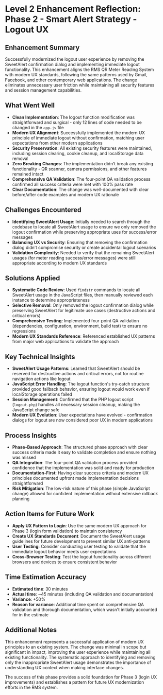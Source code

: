 # Level 2 Enhancement Reflection: Phase 2 - Smart Alert Strategy - Logout UX

## Enhancement Summary
Successfully modernized the logout user experience by removing the SweetAlert confirmation dialog and implementing immediate logout functionality. This enhancement aligns the RMS QR Meter Reading System with modern UX standards, following the same patterns used by Gmail, Facebook, and other contemporary web applications. The change eliminates unnecessary user friction while maintaining all security features and session management capabilities.

## What Went Well

- **Clean Implementation**: The logout function modification was straightforward and surgical - only 12 lines of code needed to be changed in the `app.js` file
- **Modern UX Alignment**: Successfully implemented the modern UX principle of immediate logout without confirmation, matching user expectations from other modern applications
- **Security Preservation**: All existing security features were maintained, including session clearing, cookie cleanup, and localStorage data removal
- **Zero Breaking Changes**: The implementation didn't break any existing functionality - QR scanner, camera permissions, and other features remained intact
- **Comprehensive QA Validation**: The four-point QA validation process confirmed all success criteria were met with 100% pass rate
- **Clear Documentation**: The change was well-documented with clear before/after code examples and modern UX rationale

## Challenges Encountered

- **Identifying SweetAlert Usage**: Initially needed to search through the codebase to locate all SweetAlert usage to ensure we only removed the logout confirmation while preserving appropriate uses for success/error messages
- **Balancing UX vs Security**: Ensuring that removing the confirmation dialog didn't compromise security or create accidental logout scenarios
- **Validation Complexity**: Needed to verify that the remaining SweetAlert usages (for meter reading success/error messages) were still appropriate according to modern UX standards

## Solutions Applied

- **Systematic Code Review**: Used `findstr` commands to locate all SweetAlert usage in the JavaScript files, then manually reviewed each instance to determine appropriateness
- **Selective Removal**: Only removed the logout confirmation dialog while preserving SweetAlert for legitimate use cases (destructive actions and critical errors)
- **Comprehensive Testing**: Implemented four-point QA validation (dependencies, configuration, environment, build test) to ensure no regressions
- **Modern UX Standards Reference**: Referenced established UX patterns from major web applications to validate the approach

## Key Technical Insights

- **SweetAlert Usage Patterns**: Learned that SweetAlert should be reserved for destructive actions and critical errors, not for routine navigation actions like logout
- **JavaScript Error Handling**: The logout function's try-catch structure provided good fallback behavior, ensuring logout would work even if localStorage operations failed
- **Session Management**: Confirmed that the PHP logout script (`logout.php`) handles all necessary session cleanup, making the JavaScript change safe
- **Modern UX Evolution**: User expectations have evolved - confirmation dialogs for logout are now considered poor UX in modern applications

## Process Insights

- **Phase-Based Approach**: The structured phase approach with clear success criteria made it easy to validate completion and ensure nothing was missed
- **QA Integration**: The four-point QA validation process provided confidence that the implementation was solid and ready for production
- **Documentation-First**: Having clear success criteria and modern UX principles documented upfront made implementation decisions straightforward
- **Risk Mitigation**: The low-risk nature of this phase (simple JavaScript change) allowed for confident implementation without extensive rollback planning

## Action Items for Future Work

- **Apply UX Pattern to Login**: Use the same modern UX approach for Phase 3 (login form validation) to maintain consistency
- **Create UX Standards Document**: Document the SweetAlert usage guidelines for future development to prevent similar UX anti-patterns
- **User Testing**: Consider conducting user testing to validate that the immediate logout behavior meets user expectations
- **Cross-Browser Testing**: Test the logout functionality across different browsers and devices to ensure consistent behavior

## Time Estimation Accuracy

- **Estimated time**: 30 minutes
- **Actual time**: ~45 minutes (including QA validation and documentation)
- **Variance**: +50%
- **Reason for variance**: Additional time spent on comprehensive QA validation and thorough documentation, which wasn't initially accounted for in the estimate

## Additional Notes

This enhancement represents a successful application of modern UX principles to an existing system. The change was minimal in scope but significant in impact, improving the user experience while maintaining all existing functionality. The systematic approach to identifying and removing only the inappropriate SweetAlert usage demonstrates the importance of understanding UX context when making interface changes.

The success of this phase provides a solid foundation for Phase 3 (login UX improvements) and establishes a pattern for future UX modernization efforts in the RMS system.
